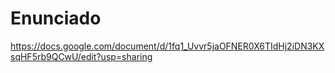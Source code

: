 # Enunciado
https://docs.google.com/document/d/1fq1_Uvvr5jaOFNER0X6TIdHj2iDN3KXsqHF5rb9QCwU/edit?usp=sharing
